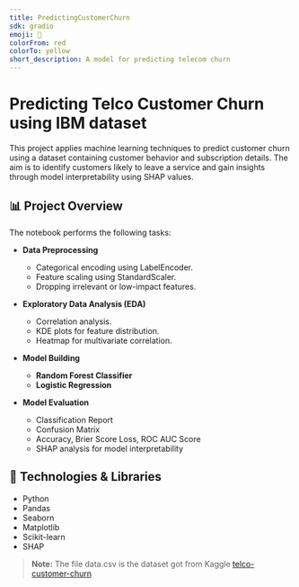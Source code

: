 ```yaml
---
title: PredictingCustomerChurn
sdk: gradio
emoji: 🚀
colorFrom: red
colorTo: yellow
short_description: A model for predicting telecom churn
---
```

# Predicting Telco Customer Churn using IBM dataset

This project applies machine learning techniques to predict customer churn using a dataset containing customer behavior and subscription details. The aim is to identify customers likely to leave a service and gain insights through model interpretability using SHAP values.

## 📊 Project Overview

The notebook performs the following tasks:

- **Data Preprocessing**
  - Categorical encoding using LabelEncoder.
  - Feature scaling using StandardScaler.
  - Dropping irrelevant or low-impact features.
  
- **Exploratory Data Analysis (EDA)**
  - Correlation analysis.
  - KDE plots for feature distribution.
  - Heatmap for multivariate correlation.

- **Model Building**
  - **Random Forest Classifier**
  - **Logistic Regression**

- **Model Evaluation**
  - Classification Report
  - Confusion Matrix
  - Accuracy, Brier Score Loss, ROC AUC Score
  - SHAP analysis for model interpretability

## 🧰 Technologies & Libraries

- Python
- Pandas
- Seaborn
- Matplotlib
- Scikit-learn
- SHAP

> **Note:** The file data.csv is the dataset got from Kaggle [telco-customer-churn](https://www.kaggle.com/datasets/blastchar/telco-customer-churn)